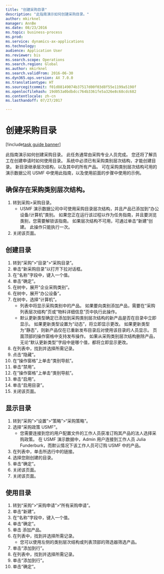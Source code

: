 ```yaml
--- 
title: "创建采购目录"
description: "此指南演示如何创建采购目录。"
author: mkirknel
manager: AnnBe
ms.date: 08/23/2016
ms.topic: business-process
ms.prod: 
ms.service: dynamics-ax-applications
ms.technology: 
audience: Application User
ms.reviewer: bis
ms.search.scope: Operations
ms.search.region: Global
ms.author: mkirknel
ms.search.validFrom: 2016-06-30
ms.dyn365.ops.version: AX 7.0.0
ms.translationtype: HT
ms.sourcegitcommit: f01d88149074b37517d00f03d8f55e1199a5198f
ms.openlocfilehash: 19d053a0bdbdcc764b3361fe5a326e8c68cdc682
ms.contentlocale: zh-cn
ms.lasthandoff: 07/27/2017

---
```

# <a name="create-a-procurement-catalog"></a>创建采购目录

[!include[task guide banner](../../includes/task-guide-banner.md)]

此指南演示如何创建采购目录。 此任务通常由采购专业人员完成。 您还将了解员工在创建申请时如何使用目录。 系统中必须已有采购类别层次结构，才能创建目录。 新目录继承层次结构，以及其中的所有产品。 可在采购类别层次结构可用的演示数据公司 USMF 中使用此指南，以及使用前面的步骤中使用的示例。


## <a name="ensure-that-a-procurement-category-hierarchy-exists"></a>确保存在采购类别层次结构。
1. 转到采购>采购目录。 
    * USMF 演示数据公司中可使用采购目录层次结构，并且产品已添加到“办公设备/计算机”类别。 如果您正在运行该过程以作为任务指南，并且要浏览类别，您需要解锁该指南。 如果层次结构不可用，可通过单击“新建”创建。 此操作只能执行一次。  
2. 关闭该页面。

## <a name="create-a-catalog"></a>创建目录
1. 转到“采购”>“目录”>“采购目录”。
2. 单击“新采购目录”以打开下拉对话框。
3. 在“名称”字段中，键入一个值。
4. 单击“确定”。
5. 在树中，展开“企业采购类别”。
6. 在树中，展开“办公设备”。
7. 在树中，选择“计算机”。
    * 列表中将显示采购类别中的产品。 如果要向类别添加产品，需要在“采购列表层次结构”页或“物料详细信息”页中执行此操作。  
    * 默认更新类型确定已添加到采购类别层次结构的新产品是否在目录中立即显示。 如果更新类型设置为“动态”，将立即显示更改。 如果更新类型为“静态”，则新产品仅在已重新发布目录后对使用该目录的人员显示。 页面顶部的操作窗格中支持发布操作。 如果从采购类别层次结构删除产品，无论“默认更新类型”字段中是哪个值，都将立即显示更改。  
8. 在列表中，找到并选择所需记录。
9. 点击“隐藏”。
10. 在“操作窗格”上单击“类别导航”。
11. 单击“禁用”。
12. 在“操作窗格”上单击“类别导航”。
13. 单击“启用”。
14. 单击“启用目录”。
15. 关闭该页面。

## <a name="make-the-catalog-visible"></a>显示目录
1. 转到“采购”>“设置”>“策略”>“采购策略”。
2. 选择“采购政策 USMF”。
    * 您需要连接到您的用户配置文件的工作人员获准订购其产品的法人选择采购政策。 在 USMF 演示数据中，Admin 用户连接到工作人员 Julia Funderburk，而默认情况下该工作人员可订购 USMF 中的产品。  
3. 在列表中，单击所选行中的链接。
4. 选择您刚创建的目录。
5. 单击“确定”。
6. 关闭该页面。
7. 关闭该页面。

## <a name="use-the-catalog"></a>使用目录
1. 转到“采购”>“采购申请”>“所有采购申请”。
2. 单击“新建”。
3. 在“名称”字段中，键入一个值。
4. 单击“确定”。
5. 单击 添加产品。
6. 在列表中，找到并选择所需记录。
    * 您可以使用左侧的类别层次结构或列表顶部的筛选器筛选产品。  
7. 单击“添加到行”。
8. 在列表中，找到并选择所需记录。
9. 单击“添加到行”。
10. 单击“确定”。


